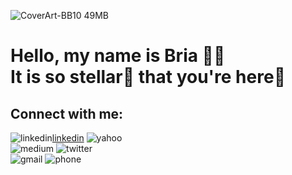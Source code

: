 ![CoverArt-BB10 49MB](https://user-images.githubusercontent.com/57609853/132418783-47e328cd-0b7b-4be3-bfd7-cd635b94fa86.jpg)
# Hello, my name is Bria ✌🏼 <br> It is so **stellar**🌟 that **you're** here📍

## Connect with me: 
![linkedin](https://user-images.githubusercontent.com/57609853/132451402-1c5b1d49-85ea-41cb-b12a-0d26cce34f86.jpg)[linkedin]
![yahoo](https://user-images.githubusercontent.com/57609853/132451542-ea506ae7-c2a4-4a77-a64f-c81e3a46479c.jpg)<br>
![medium](https://user-images.githubusercontent.com/57609853/132451563-f14248ba-6bcc-4d1d-ade8-5a943ba77c3c.jpg)
![twitter](https://user-images.githubusercontent.com/57609853/132451573-9a3244da-a40b-4275-821d-811eb8d8aae9.jpg)<br>
![gmail](https://user-images.githubusercontent.com/57609853/132451585-3b65ccc7-3af5-4cc8-b305-b0026d5bf72c.jpg)
![phone](https://user-images.githubusercontent.com/57609853/132451600-3ee36899-0261-4c65-8833-5aaa1abe857c.jpg)

[linkedin]: https://www.linkedin.com/in/briabarry

<!--
**briabytes/briabytes** is a ✨ _special_ ✨ repository because its `README.md` (this file) appears on your GitHub profile.

Here are some ideas to get you started:

- 🔭 I’m currently working on ...
- 🌱 I’m currently learning ...
- 👯 I’m looking to collaborate on ...
- 🤔 I’m looking for help with ...
- 💬 Ask me about ...
- 📫 How to reach me: ...
- 😄 Pronouns: ...
- ⚡ Fun fact: ...
-->
